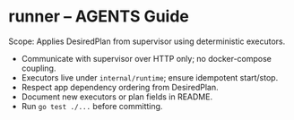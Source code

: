 # runner – AGENTS Guide

Scope: Applies DesiredPlan from supervisor using deterministic executors.

- Communicate with supervisor over HTTP only; no docker-compose coupling.
- Executors live under `internal/runtime`; ensure idempotent start/stop.
- Respect app dependency ordering from DesiredPlan.
- Document new executors or plan fields in README.
- Run `go test ./...` before committing.
